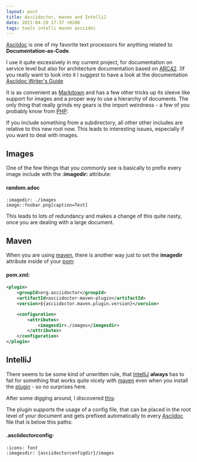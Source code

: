```yaml
---
layout: post
title: Asciidoctor, maven and IntelliJ
date: 2021-04-29 17:37 +0200
tags: tools intelli maven asciidoc
---
```

[Asciidoc](https://asciidoctor.org/) is one of my favorite text processors for anything
related to **Documentation-as-Code**.

I use it quite excessively in my current project, for documentation on service level but also for
architecture documentation based on [ARC42](https://arc42.org/).
(If you really want to look into it I suggest to have a look at the documentation
[Asciidoc Writer's Guide](https://asciidoctor.org/docs/asciidoc-writers-guide/)

It is as convenient as [Markdown](https://daringfireball.net/projects/markdown/) and has a few
other tricks up its sleeve like support for images and a proper way to use a hierarchy of
documents. The only thing that really grinds my gears is the import weirdness - a few of
you probably know from [PHP](https://www.php.net/):

If you include something from a subdirectory, all other other includes are relative
to this new root now. This leads to interesting issues, especially if you want to deal with images.

Images
----

One of the few things that you commonly see is basically to prefix every image include with the
**:imagedir:** attribute:

#### **random.adoc**

```asciidoc
:imagedir: ./images
image::foobar.png[caption=Test]
```

This leads to lots of redundancy and makes a change of this quite nasty, once you are dealing
with a large document.

Maven
----

When you are using [maven](https://maven.apache.org/), there is another way just to set the
**imagedir** attribute inside of your [pom](https://maven.apache.org/pom.html):

#### **pom.xml:**

```xml
<plugin>
    <groupId>org.asciidoctor</groupId>
    <artifactId>asciidoctor-maven-plugin</artifactId>
    <version>${asciidoctor.maven.plugin.version}</version>

    <configuration>
        <attributes>
            <imagesdir>./images</imagesdir>
        </attributes>
    </configuration>
</plugin>
```

IntelliJ
----

There seems to be some kind of unwritten rule, that [IntelliJ](https://www.jetbrains.com/idea/)
**always** has to fail for something that works quite nicely with [maven](https://maven.apache.org/)
even when you install the [plugin](https://plugins.jetbrains.com/plugin/7391-asciidoc) - so no
surprises here.

After some digging around, I discovered
[this](https://intellij-asciidoc-plugin.ahus1.de/docs/users-guide/features/advanced/asciidoctorconfig-file.html):

The plugin supports the usage of a config file, that can be placed in the root level of your
document and gets prefixed automatically to every [Asciidoc](https://asciidoctor.org/) file that
is below this paths:

#### **.asciidoctorconfig:**

```asciidoc
:icons: font
:imagesdir: {asciidoctorconfigdir}/images
```